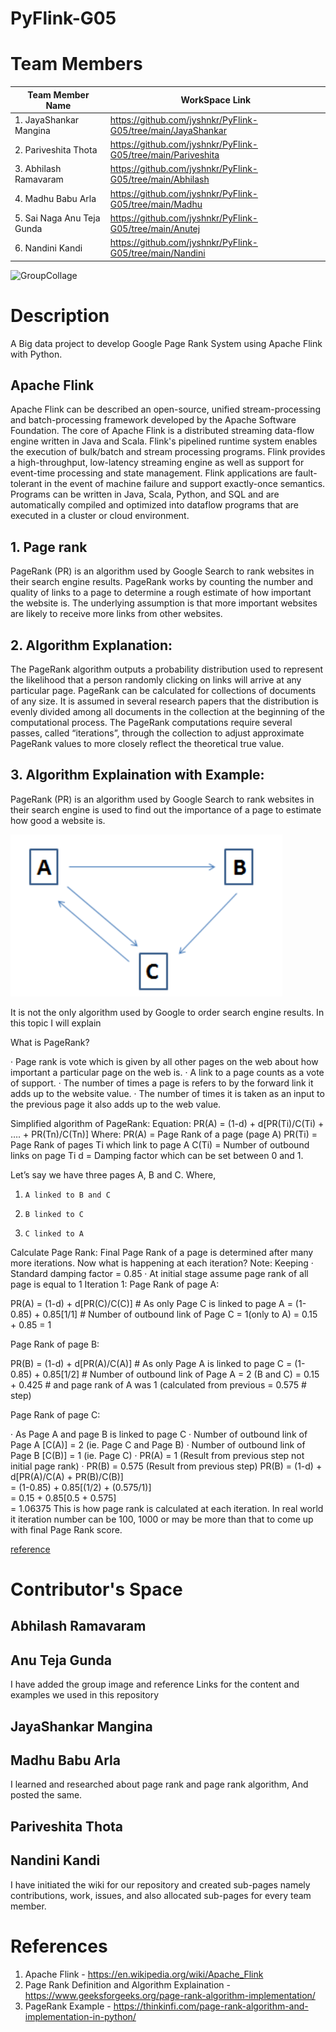 # PyFlink-G05

# Team Members
| Team Member Name           | WorkSpace Link
| ---------------------------|-------------------------|
| 1. JayaShankar Mangina     |https://github.com/jyshnkr/PyFlink-G05/tree/main/JayaShankar                 |
| 2. Pariveshita Thota       |https://github.com/jyshnkr/PyFlink-G05/tree/main/Pariveshita                 |
| 3. Abhilash Ramavaram      |https://github.com/jyshnkr/PyFlink-G05/tree/main/Abhilash                    |
| 4. Madhu Babu Arla         |https://github.com/jyshnkr/PyFlink-G05/tree/main/Madhu                       |
| 5. Sai Naga Anu Teja Gunda |https://github.com/jyshnkr/PyFlink-G05/tree/main/Anutej                      |   
| 6. Nandini Kandi           |https://github.com/jyshnkr/PyFlink-G05/tree/main/Nandini                     |

![GroupCollage](https://user-images.githubusercontent.com/77635770/160168682-61663fb8-2c84-4ed7-8c64-f7e6310d3474.jpeg)

# Description                         
                         
A Big data project to develop Google Page Rank System using Apache Flink with Python.

## Apache Flink

Apache Flink can be described an open-source, unified stream-processing and batch-processing framework developed by the Apache Software Foundation. 
The core of Apache Flink is a distributed streaming data-flow engine written in Java and Scala.
Flink's pipelined runtime system enables the execution of bulk/batch and stream processing programs.
Flink provides a high-throughput, low-latency streaming engine as well as support for event-time processing and state management.
Flink applications are fault-tolerant in the event of machine failure and support exactly-once semantics. 
Programs can be written in Java, Scala, Python, and SQL and are automatically compiled and optimized  into dataflow programs that are executed in a cluster or cloud environment.


## 1. Page rank

PageRank (PR) is an algorithm used by Google Search to rank websites in their search engine results. PageRank works by counting the number and quality of links to a page to determine a rough estimate of how important the website is. The underlying assumption is that more important websites are likely to receive more links from other websites.

## 2. Algorithm Explanation:

The PageRank algorithm outputs a probability distribution used to represent the likelihood that a person randomly clicking on links will arrive at any particular page. PageRank can be calculated for collections of documents of any size. It is assumed in several research papers that the distribution is evenly divided among all documents in the collection at the beginning of the computational process. The PageRank computations require several passes, called “iterations”, through the collection to adjust approximate PageRank values to more closely reflect the theoretical true value.

## 3. Algorithm Explaination with Example:


PageRank (PR) is an algorithm used by Google Search to rank websites in their search engine is used to find out the importance of a page to estimate how good a website is.

![](https://github.com/AbhiRam0099/PyFlink-G05/blob/main/Abhilash/pagerank-algo-image.PNG)

It is not the only algorithm used by Google to order search engine results.
In this topic I will explain

What is PageRank?

·        Page rank is vote which is given by all other pages on the web about how important a particular page on the web is.
·        A link to a page counts as a vote of support.
·        The number of times a page is refers to by the forward link it adds up to the website value.
·        The number of times it is taken as an input to the previous page it also adds up to the web value.


Simplified algorithm of PageRank:
Equation:
PR(A) = (1-d) + d[PR(Ti)/C(Ti) + …. + PR(Tn)/C(Tn)]
Where:
PR(A) = Page Rank of a page (page A)
PR(Ti) = Page Rank of pages Ti which link to page A
C(Ti) = Number of outbound links on page Ti
d = Damping factor which can be set between 0 and 1.


Let’s say we have three pages A, B and C. Where,
1.     A linked to B and C
2.     B linked to C
3.     C linked to A
Calculate Page Rank:
Final Page Rank of a page is determined after many more iterations. Now what is happening at each iteration?
Note: Keeping
·        Standard damping factor  = 0.85
·        At initial stage assume page rank of all page is equal to 1
Iteration 1:
Page Rank of page A:

PR(A) = (1-d) + d[PR(C)/C(C)]   # As only Page C is linked to page A
           = (1-0.85) + 0.85[1/1] # Number of outbound link of Page C = 1(only to A)
           = 0.15 + 0.85
           =           1

Page Rank of page B:

PR(B) = (1-d) + d[PR(A)/C(A)]    # As only Page A is linked to page C
           = (1-0.85) + 0.85[1/2]      # Number of outbound link of Page A = 2 (B and C)
           = 0.15 + 0.425                # and page rank of A was 1 (calculated from previous
           =           0.575                           # step)

Page Rank of page C:

·        As Page A and page B is linked to page C
·        Number of outbound link of Page A [C(A)] = 2 (ie. Page C and Page B)
·        Number of outbound link of Page B [C(B)] = 1 (ie. Page C)
·        PR(A) = 1  (Result from previous step not initial page rank)
·        PR(B) =  0.575 (Result from previous step)
PR(B) = (1-d) + d[PR(A)/C(A) + PR(B)/C(B)]   
           = (1-0.85) + 0.85[(1/2) + (0.575/1)]         
           = 0.15 + 0.85[0.5 + 0.575]                      
           =           1.06375
This is how page rank is calculated at each iteration. In real world it iteration number can be 100, 1000 or may be more than that to come up with final Page Rank score.


[reference](https://thinkinfi.com/page-rank-algorithm-and-implementation-in-python/)


# Contributor's Space

## Abhilash Ramavaram

## Anu Teja Gunda

I have added the group image and reference Links for the content and examples we used in this repository

## JayaShankar Mangina

## Madhu Babu Arla

I learned and researched about page rank and page rank algorithm, And posted the same.

## Pariveshita Thota


## Nandini Kandi

I have initiated the wiki for our repository and created sub-pages namely contributions, work, issues, and also allocated sub-pages for every team member.


# References
1. Apache Flink - https://en.wikipedia.org/wiki/Apache_Flink
2. Page Rank Definition and Algorithm Explaination - https://www.geeksforgeeks.org/page-rank-algorithm-implementation/
3. PageRank Example - https://thinkinfi.com/page-rank-algorithm-and-implementation-in-python/
